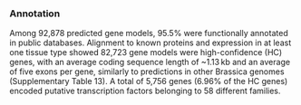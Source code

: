 ### Annotation

Among 92,878 predicted gene models, 95.5% were functionally annotated in public databases. Alignment to known proteins and expression in at least one tissue type showed 82,723 gene models were high-confidence (HC) genes, with an average coding sequence length of ~1.13 kb and an average of five exons per gene, similarly to predictions in other Brassica genomes (Supplementary Table 13). A total of 5,756 genes (6.96% of the HC genes) encoded putative transcription factors belonging to 58 different families.

